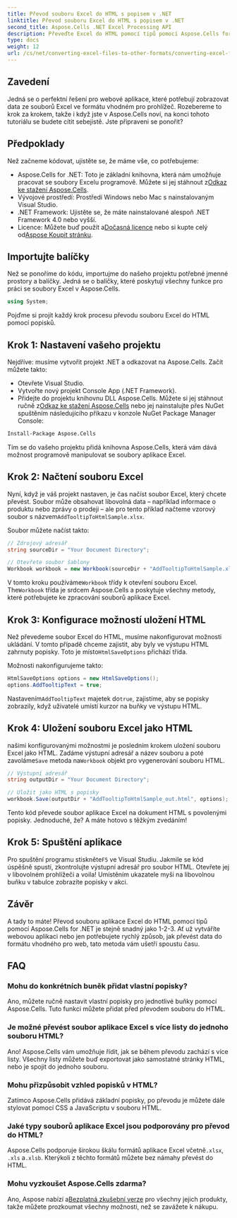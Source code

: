```yaml
---
title: Převod souboru Excel do HTML s popisem v .NET
linktitle: Převod souboru Excel do HTML s popisem v .NET
second_title: Aspose.Cells .NET Excel Processing API
description: Převeďte Excel do HTML pomocí tipů pomocí Aspose.Cells for .NET v několika jednoduchých krocích. Vylepšete své webové aplikace o interaktivní data Excelu bez námahy.
type: docs
weight: 12
url: /cs/net/converting-excel-files-to-other-formats/converting-excel-file-to-html-with-tooltip/
---
```

## Zavedení

Jedná se o perfektní řešení pro webové aplikace, které potřebují zobrazovat data ze souborů Excel ve formátu vhodném pro prohlížeč. Rozebereme to krok za krokem, takže i když jste v Aspose.Cells noví, na konci tohoto tutoriálu se budete cítit sebejistě. Jste připraveni se ponořit?

## Předpoklady

Než začneme kódovat, ujistěte se, že máme vše, co potřebujeme:

-  Aspose.Cells for .NET: Toto je základní knihovna, která nám umožňuje pracovat se soubory Excelu programově. Můžete si jej stáhnout z[Odkaz ke stažení Aspose.Cells](https://releases.aspose.com/cells/net/).
- Vývojové prostředí: Prostředí Windows nebo Mac s nainstalovaným Visual Studio.
- .NET Framework: Ujistěte se, že máte nainstalované alespoň .NET Framework 4.0 nebo vyšší.
-  Licence: Můžete buď použít a[Dočasná licence](https://purchase.aspose.com/temporary-license/) nebo si kupte celý od[Aspose Koupit stránku](https://purchase.aspose.com/buy).

## Importujte balíčky

Než se ponoříme do kódu, importujme do našeho projektu potřebné jmenné prostory a balíčky. Jedná se o balíčky, které poskytují všechny funkce pro práci se soubory Excel v Aspose.Cells.

```csharp
using System;
```

Pojďme si projít každý krok procesu převodu souboru Excel do HTML pomocí popisků.

## Krok 1: Nastavení vašeho projektu

Nejdříve: musíme vytvořit projekt .NET a odkazovat na Aspose.Cells. Začít můžete takto:

- Otevřete Visual Studio.
- Vytvořte nový projekt Console App (.NET Framework).
-  Přidejte do projektu knihovnu DLL Aspose.Cells. Můžete si jej stáhnout ručně z[Odkaz ke stažení Aspose.Cells](https://releases.aspose.com/cells/net/) nebo jej nainstalujte přes NuGet spuštěním následujícího příkazu v konzole NuGet Package Manager Console:

```bash
Install-Package Aspose.Cells
```

Tím se do vašeho projektu přidá knihovna Aspose.Cells, která vám dává možnost programově manipulovat se soubory aplikace Excel.

## Krok 2: Načtení souboru Excel

Nyní, když je váš projekt nastaven, je čas načíst soubor Excel, který chcete převést. Soubor může obsahovat libovolná data – například informace o produktu nebo zprávy o prodeji – ale pro tento příklad načteme vzorový soubor s názvem`AddTooltipToHtmlSample.xlsx`.

Soubor můžete načíst takto:

```csharp
// Zdrojový adresář
string sourceDir = "Your Document Directory";

// Otevřete soubor šablony
Workbook workbook = new Workbook(sourceDir + "AddTooltipToHtmlSample.xlsx");
```

 V tomto kroku používáme`Workbook` třídy k otevření souboru Excel. The`Workbook` třída je srdcem Aspose.Cells a poskytuje všechny metody, které potřebujete ke zpracování souborů aplikace Excel.

## Krok 3: Konfigurace možností uložení HTML

 Než převedeme soubor Excel do HTML, musíme nakonfigurovat možnosti ukládání. V tomto případě chceme zajistit, aby byly ve výstupu HTML zahrnuty popisky. Toto je místo`HtmlSaveOptions` přichází třída.

Možnosti nakonfigurujeme takto:

```csharp
HtmlSaveOptions options = new HtmlSaveOptions();
options.AddTooltipText = true;
```

 Nastavením`AddTooltipText` majetek do`true`, zajistíme, aby se popisky zobrazily, když uživatelé umístí kurzor na buňky ve výstupu HTML.

## Krok 4: Uložení souboru Excel jako HTML

 našimi konfigurovanými možnostmi je posledním krokem uložení souboru Excel jako HTML. Zadáme výstupní adresář a název souboru a poté zavoláme`Save` metoda na`Workbook` objekt pro vygenerování souboru HTML.

```csharp
// Výstupní adresář
string outputDir = "Your Document Directory";

// Uložit jako HTML s popisky
workbook.Save(outputDir + "AddTooltipToHtmlSample_out.html", options);
```

Tento kód převede soubor aplikace Excel na dokument HTML s povolenými popisky. Jednoduché, že? A máte hotovo s těžkým zvedáním!

## Krok 5: Spuštění aplikace

 Pro spuštění programu stiskněte`F5` ve Visual Studiu. Jakmile se kód úspěšně spustí, zkontrolujte výstupní adresář pro soubor HTML. Otevřete jej v libovolném prohlížeči a voila! Umístěním ukazatele myši na libovolnou buňku v tabulce zobrazíte popisky v akci.

## Závěr

A tady to máte! Převod souboru aplikace Excel do HTML pomocí tipů pomocí Aspose.Cells for .NET je stejně snadný jako 1-2-3. Ať už vytváříte webovou aplikaci nebo jen potřebujete rychlý způsob, jak převést data do formátu vhodného pro web, tato metoda vám ušetří spoustu času. 

## FAQ

### Mohu do konkrétních buněk přidat vlastní popisky?
Ano, můžete ručně nastavit vlastní popisky pro jednotlivé buňky pomocí Aspose.Cells. Tuto funkci můžete přidat před převodem souboru do HTML.

### Je možné převést soubor aplikace Excel s více listy do jednoho souboru HTML?
Ano! Aspose.Cells vám umožňuje řídit, jak se během převodu zachází s více listy. Všechny listy můžete buď exportovat jako samostatné stránky HTML, nebo je spojit do jednoho souboru.


### Mohu přizpůsobit vzhled popisků v HTML?
Zatímco Aspose.Cells přidává základní popisky, po převodu je můžete dále stylovat pomocí CSS a JavaScriptu v souboru HTML.

### Jaké typy souborů aplikace Excel jsou podporovány pro převod do HTML?
 Aspose.Cells podporuje širokou škálu formátů aplikace Excel včetně`.xlsx`, `.xls` a`.xlsb`. Kterýkoli z těchto formátů můžete bez námahy převést do HTML.

### Mohu vyzkoušet Aspose.Cells zdarma?
 Ano, Aspose nabízí a[Bezplatná zkušební verze](https://releases.aspose.com/) pro všechny jejich produkty, takže můžete prozkoumat všechny možnosti, než se zavážete k nákupu.